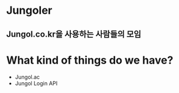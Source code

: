 # Jungoler

## Jungol.co.kr을 사용하는 사람들의 모임

# What kind of things do we have?

- Jungol.ac
- Jungol Login API
